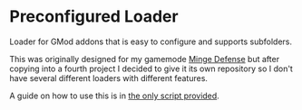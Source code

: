 # Preconfigured Loader
Loader for GMod addons that is easy to configure and supports subfolders.

This was originally designed for my gamemode [Minge Defense](https://github.com/Cryotheus/minge_defense) but after copying into a fourth project I decided to give it its own repository so I don't have several different loaders with different features.

A guide on how to use this is in [the only script provided](https://github.com/Cryotheus/preconfigured_loader/blob/main/lua/autorun/loader.lua).
